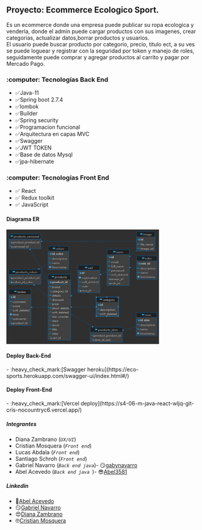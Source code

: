 
<h2>Proyecto: Ecommerce Ecologico Sport.</h2>
<p>Es un ecommerce donde una empresa puede publicar su ropa ecologica y venderla, donde el admin puede cargar productos
con sus imagenes, crear categorias, actualizar datos,borrar productos y usuarios.<br>
El usuario puede buscar producto por categorio, precio, titulo ect, a su ves se puede loguear y registrar con la seguridad
por token y manejo de roles, seguidamente puede comprar y agregar productos al carrito y pagar por Mercado Pago.
</p>

<h3>:computer: Tecnologías Back End </h3>

- ✅Java-11
- ✅Spring boot 2.7.4
- ✅lombok
- ✅Builder
- ✅Spring security
- ✅Programacion funcional
- ✅Arquitectura en capas MVC
- ✅Swagger
- ✅JWT TOKEN
- ✅Base de datos Mysql
- ✅jpa-hibernate


<h3>:computer: Tecnologías Front End </h3>

- ✅ React
- ✅ Redux toolkit
- ✅ JavaScript


<h4>Diagrama ER</h4>
<img src="src/main/resources/static/images/diagrama-er-ecommerce.png" width="400" height="300">

<h4>Deploy Back-End</h4>
- :heavy_check_mark:[Swagger heroku](https://eco-sports.herokuapp.com/swagger-ui/index.html#/)
<h4>Deploy Front-End</h4>
- :heavy_check_mark:[Vercel deploy](https://s4-06-m-java-react-wljq-git-cris-nocountryc6.vercel.app/)

<h5>Integrantes</h5>

- Diana Zambrano (_`UX/UI`_)
- Cristian Mosquera (_`Front end`_)
- Lucas Abdala (_`Front end`_)
- Santiago Schroh (_`Front end`_)
- Gabriel Navarro (_`Back end java`_)- :smirk:[gabynavarro](https://github.com/gabynavarro)
- Abel Acevedo (_`Back end java `_)- :sunglasses:[Abel3581](https://github.com/Abel3581)

<h5>Linkedin</h5>

- :space_invader:[Abel Acevedo](https://www.linkedin.com/in/abel-fernando-acevedo/)
- :smirk:[Gabriel Navarro](https://www.linkedin.com/in/gabriel-navarro-233388219/)
- :heart_eyes:[Diana Zambrano](http://www.linkedin.com/in/diana-zambrano-sanabria-uxdesign)
- :nerd_face:[Cristian Mosquera](https://www.linkedin.com/in/cristian-mosquera-4aa801214/)